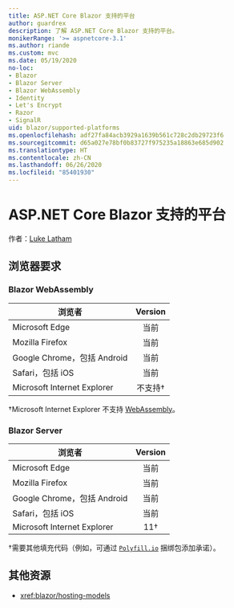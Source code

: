 ```yaml
---
title: ASP.NET Core Blazor 支持的平台
author: guardrex
description: 了解 ASP.NET Core Blazor 支持的平台。
monikerRange: '>= aspnetcore-3.1'
ms.author: riande
ms.custom: mvc
ms.date: 05/19/2020
no-loc:
- Blazor
- Blazor Server
- Blazor WebAssembly
- Identity
- Let's Encrypt
- Razor
- SignalR
uid: blazor/supported-platforms
ms.openlocfilehash: adf27fa84acb3929a1639b561c728c2db29723f6
ms.sourcegitcommit: d65a027e78bf0b83727f975235a18863e685d902
ms.translationtype: HT
ms.contentlocale: zh-CN
ms.lasthandoff: 06/26/2020
ms.locfileid: "85401930"
---
```

# <a name="aspnet-core-blazor-supported-platforms"></a>ASP.NET Core Blazor 支持的平台

作者：[Luke Latham](https://github.com/guardrex)

## <a name="browser-requirements"></a>浏览器要求

### Blazor WebAssembly

| 浏览者                          | Version               |
| -------------------------------- | :-------------------: |
| Microsoft Edge                   | 当前               |
| Mozilla Firefox                  | 当前               |
| Google Chrome，包括 Android | 当前               |
| Safari，包括 iOS            | 当前               |
| Microsoft Internet Explorer      | 不支持&dagger; |

&dagger;Microsoft Internet Explorer 不支持 [WebAssembly](https://webassembly.org)。

### Blazor Server

| 浏览者                          | Version    |
| -------------------------------- | :--------: |
| Microsoft Edge                   | 当前    |
| Mozilla Firefox                  | 当前    |
| Google Chrome，包括 Android | 当前    |
| Safari，包括 iOS            | 当前    |
| Microsoft Internet Explorer      | 11&dagger; |

&dagger;需要其他填充代码（例如，可通过 [`Polyfill.io`](https://polyfill.io/v3/) 捆绑包添加承诺）。

## <a name="additional-resources"></a>其他资源

* <xref:blazor/hosting-models>
